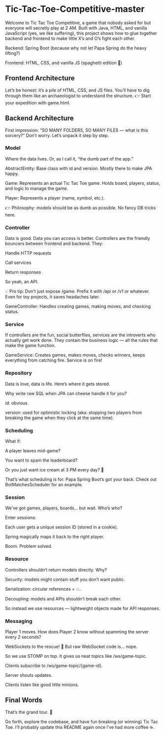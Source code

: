 # Tic-Tac-Toe-Competitive-master

Welcome to Tic Tac Toe Competitive, a game that nobody asked for but everyone will secretly play at 2 AM.
Built with Java, HTML, and vanilla JavaScript (yes, we like suffering), this project shows how to glue together backend and frontend to make little X’s and O’s fight each other.

Backend: Spring Boot (because why not let Papa Spring do the heavy lifting?)

Frontend: HTML, CSS, and vanilla JS (spaghetti edition 🍝)

## Frontend Architecture

Let’s be honest: it’s a pile of HTML, CSS, and JS files. You’ll have to dig through them like an archaeologist to understand the structure.
👉 Start your expedition with game.html.

## Backend Architecture

First impression: “SO MANY FOLDERS, SO MANY FILES — what is this sorcery?”
Don’t worry. Let’s unpack it step by step.

### Model

Where the data lives. Or, as I call it, “the dumb part of the app.”

AbstractEntity: Base class with id and version. Mostly there to make JPA happy.

Game: Represents an actual Tic Tac Toe game. Holds board, players, status, and logic to manage the game.

Player: Represents a player (name, symbol, etc.).

👉 Philosophy: models should be as dumb as possible. No fancy DB tricks here.

### Controller

Data is good. Data you can access is better. Controllers are the friendly bouncers between frontend and backend.
They:

Handle HTTP requests

Call services

Return responses

So yeah, an API.

💡 Pro tip: Don’t just expose /game. Prefix it with /api or /v1 or whatever. Even for toy projects, it saves headaches later.

GameController: Handles creating games, making moves, and checking status.

### Service

If controllers are the fun, social butterflies, services are the introverts who actually get work done.
They contain the business logic — all the rules that make the game function.

GameService: Creates games, makes moves, checks winners, keeps everything from catching fire. Service is on fire!

### Repository

Data is love, data is life. Here’s where it gets stored.

Why write raw SQL when JPA can cheese handle it for you?

id: obvious.

version: used for optimistic locking (aka: stopping two players from breaking the game when they click at the same time).

### Scheduling

What if:

A player leaves mid-game?

You want to spam the leaderboard?

Or you just want ice cream at 3 PM every day? 🍦

That’s what scheduling is for. Papa Spring Boot’s got your back.
Check out BotMatchesScheduler for an example.

### Session

We’ve got games, players, boards… but wait. Who’s who?

Enter sessions:

Each user gets a unique session ID (stored in a cookie).

Spring magically maps it back to the right player.

Boom. Problem solved.

### Resource

Controllers shouldn’t return models directly. Why?

Security: models might contain stuff you don’t want public.

Serialization: circular references = 💥.

Decoupling: models and APIs shouldn’t break each other.

So instead we use resources — lightweight objects made for API responses.

### Messaging

Player 1 moves. How does Player 2 know without spamming the server every 2 seconds?

WebSockets to the rescue! 🎺
But raw WebSocket code is… nope.

So we use STOMP on top. It gives us neat topics like /ws/game-topic.

Clients subscribe to /ws/game-topic/{game-id}.

Server shouts updates.

Clients listen like good little minions.

## Final Words

That’s the grand tour. 🎉

Go forth, explore the codebase, and have fun breaking (or winning) Tic Tac Toe.
I’ll probably update this README again once I’ve had more coffee ☕.
